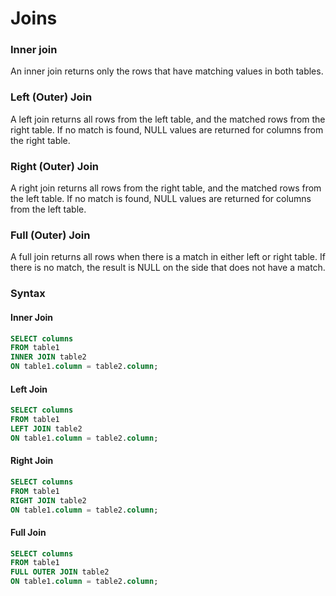 # Joins

### Inner join
An inner join returns only the rows that have matching values in both tables.

### Left (Outer) Join
A left join returns all rows from the left table, and the matched rows from the right table. If no match is found, NULL values are returned for columns from the right table.

### Right (Outer) Join
A right join returns all rows from the right table, and the matched rows from the left table. If no match is found, NULL values are returned for columns from the left table.

### Full (Outer) Join
A full join returns all rows when there is a match in either left or right table. If there is no match, the result is NULL on the side that does not have a match.

### Syntax

#### Inner Join
```sql
SELECT columns
FROM table1
INNER JOIN table2
ON table1.column = table2.column;
```

#### Left Join
```sql
SELECT columns
FROM table1
LEFT JOIN table2
ON table1.column = table2.column;
```

#### Right Join
```sql
SELECT columns
FROM table1
RIGHT JOIN table2
ON table1.column = table2.column;
```

#### Full Join
```sql
SELECT columns
FROM table1
FULL OUTER JOIN table2
ON table1.column = table2.column;
```